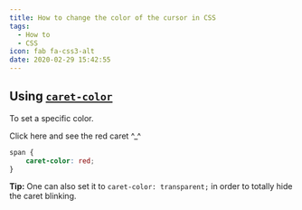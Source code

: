 ```yaml
---
title: How to change the color of the cursor in CSS
tags:
  - How to
  - CSS
icon: fab fa-css3-alt
date: 2020-02-29 15:42:55
---
```



## Using [ `caret-color` ][1]

To set a specific color.

<span style="caret-color: red; cursor: pointer;" contenteditable="true">
Click here and see the red caret ^_^
</span>

``` css
span {
    caret-color: red;
}
```

**Tip:** One can also set it to `caret-color: transparent;` in order to totally hide the caret blinking.

[1]: //developer.mozilla.org/en-US/docs/Web/CSS/caret-color

